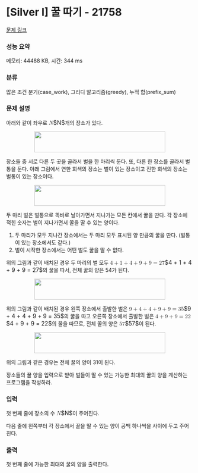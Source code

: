 # [Silver I] 꿀 따기 - 21758 

[문제 링크](https://www.acmicpc.net/problem/21758) 

### 성능 요약

메모리: 44488 KB, 시간: 344 ms

### 분류

많은 조건 분기(case_work), 그리디 알고리즘(greedy), 누적 합(prefix_sum)

### 문제 설명

<p>아래와 같이 좌우로 <mjx-container class="MathJax" jax="CHTML" style="font-size: 109%; position: relative;"><mjx-math class="MJX-TEX" aria-hidden="true"><mjx-mi class="mjx-i"><mjx-c class="mjx-c1D441 TEX-I"></mjx-c></mjx-mi></mjx-math><mjx-assistive-mml unselectable="on" display="inline"><math xmlns="http://www.w3.org/1998/Math/MathML"><mi>N</mi></math></mjx-assistive-mml><span aria-hidden="true" class="no-mathjax mjx-copytext">$N$</span></mjx-container>개의 장소가 있다.</p>

<p style="text-align: center;"><img alt="" src="https://upload.acmicpc.net/7eac9e04-f000-482d-9ad5-05cc2363df05/-/preview/" style="width: 353px; height: 56px;"></p>

<p>장소들 중 서로 다른 두 곳을 골라서 벌을 한 마리씩 둔다. 또, 다른 한 장소를 골라서 벌통을 둔다. 아래 그림에서 연한 회색의 장소는 벌이 있는 장소이고 진한 회색의 장소는 벌통이 있는 장소이다.</p>

<p style="text-align: center;"><img alt="" src="" style="width: 353px; height: 56px;"></p>

<p>두 마리 벌은 벌통으로 똑바로 날아가면서 지나가는 모든 칸에서 꿀을 딴다. 각 장소에 적힌 숫자는 벌이 지나가면서 꿀을 딸 수 있는 양이다.</p>

<ol>
	<li>두 마리가 모두 지나간 장소에서는 두 마리 모두 표시된 양 만큼의 꿀을 딴다. (벌통이 있는 장소에서도 같다.)</li>
	<li>벌이 시작한 장소에서는 어떤 벌도 꿀을 딸 수 없다.</li>
</ol>

<p>위의 그림과 같이 배치된 경우 두 마리의 벌 모두 <mjx-container class="MathJax" jax="CHTML" style="font-size: 109%; position: relative;"><mjx-math class="MJX-TEX" aria-hidden="true"><mjx-mn class="mjx-n"><mjx-c class="mjx-c34"></mjx-c></mjx-mn><mjx-mo class="mjx-n" space="3"><mjx-c class="mjx-c2B"></mjx-c></mjx-mo><mjx-mn class="mjx-n" space="3"><mjx-c class="mjx-c31"></mjx-c></mjx-mn><mjx-mo class="mjx-n" space="3"><mjx-c class="mjx-c2B"></mjx-c></mjx-mo><mjx-mn class="mjx-n" space="3"><mjx-c class="mjx-c34"></mjx-c></mjx-mn><mjx-mo class="mjx-n" space="3"><mjx-c class="mjx-c2B"></mjx-c></mjx-mo><mjx-mn class="mjx-n" space="3"><mjx-c class="mjx-c39"></mjx-c></mjx-mn><mjx-mo class="mjx-n" space="3"><mjx-c class="mjx-c2B"></mjx-c></mjx-mo><mjx-mn class="mjx-n" space="3"><mjx-c class="mjx-c39"></mjx-c></mjx-mn><mjx-mo class="mjx-n" space="4"><mjx-c class="mjx-c3D"></mjx-c></mjx-mo><mjx-mn class="mjx-n" space="4"><mjx-c class="mjx-c32"></mjx-c><mjx-c class="mjx-c37"></mjx-c></mjx-mn></mjx-math><mjx-assistive-mml unselectable="on" display="inline"><math xmlns="http://www.w3.org/1998/Math/MathML"><mn>4</mn><mo>+</mo><mn>1</mn><mo>+</mo><mn>4</mn><mo>+</mo><mn>9</mn><mo>+</mo><mn>9</mn><mo>=</mo><mn>27</mn></math></mjx-assistive-mml><span aria-hidden="true" class="no-mathjax mjx-copytext">$4 + 1 + 4 + 9 + 9 = 27$</span></mjx-container>의 꿀을 따서, 전체 꿀의 양은 54가 된다.</p>

<p style="text-align: center;"><img alt="" src="" style="width: 353px; height: 56px;"></p>

<p>위의 그림과 같이 배치된 경우 왼쪽 장소에서 출발한 벌은 <mjx-container class="MathJax" jax="CHTML" style="font-size: 109%; position: relative;"><mjx-math class="MJX-TEX" aria-hidden="true"><mjx-mn class="mjx-n"><mjx-c class="mjx-c39"></mjx-c></mjx-mn><mjx-mo class="mjx-n" space="3"><mjx-c class="mjx-c2B"></mjx-c></mjx-mo><mjx-mn class="mjx-n" space="3"><mjx-c class="mjx-c34"></mjx-c></mjx-mn><mjx-mo class="mjx-n" space="3"><mjx-c class="mjx-c2B"></mjx-c></mjx-mo><mjx-mn class="mjx-n" space="3"><mjx-c class="mjx-c34"></mjx-c></mjx-mn><mjx-mo class="mjx-n" space="3"><mjx-c class="mjx-c2B"></mjx-c></mjx-mo><mjx-mn class="mjx-n" space="3"><mjx-c class="mjx-c39"></mjx-c></mjx-mn><mjx-mo class="mjx-n" space="3"><mjx-c class="mjx-c2B"></mjx-c></mjx-mo><mjx-mn class="mjx-n" space="3"><mjx-c class="mjx-c39"></mjx-c></mjx-mn><mjx-mo class="mjx-n" space="4"><mjx-c class="mjx-c3D"></mjx-c></mjx-mo><mjx-mn class="mjx-n" space="4"><mjx-c class="mjx-c33"></mjx-c><mjx-c class="mjx-c35"></mjx-c></mjx-mn></mjx-math><mjx-assistive-mml unselectable="on" display="inline"><math xmlns="http://www.w3.org/1998/Math/MathML"><mn>9</mn><mo>+</mo><mn>4</mn><mo>+</mo><mn>4</mn><mo>+</mo><mn>9</mn><mo>+</mo><mn>9</mn><mo>=</mo><mn>35</mn></math></mjx-assistive-mml><span aria-hidden="true" class="no-mathjax mjx-copytext">$9 + 4 + 4 + 9 + 9 = 35$</span></mjx-container>의 꿀을 따고 오른쪽 장소에서 출발한 벌은 <mjx-container class="MathJax" jax="CHTML" style="font-size: 109%; position: relative;"><mjx-math class="MJX-TEX" aria-hidden="true"><mjx-mn class="mjx-n"><mjx-c class="mjx-c34"></mjx-c></mjx-mn><mjx-mo class="mjx-n" space="3"><mjx-c class="mjx-c2B"></mjx-c></mjx-mo><mjx-mn class="mjx-n" space="3"><mjx-c class="mjx-c39"></mjx-c></mjx-mn><mjx-mo class="mjx-n" space="3"><mjx-c class="mjx-c2B"></mjx-c></mjx-mo><mjx-mn class="mjx-n" space="3"><mjx-c class="mjx-c39"></mjx-c></mjx-mn><mjx-mo class="mjx-n" space="4"><mjx-c class="mjx-c3D"></mjx-c></mjx-mo><mjx-mn class="mjx-n" space="4"><mjx-c class="mjx-c32"></mjx-c><mjx-c class="mjx-c32"></mjx-c></mjx-mn></mjx-math><mjx-assistive-mml unselectable="on" display="inline"><math xmlns="http://www.w3.org/1998/Math/MathML"><mn>4</mn><mo>+</mo><mn>9</mn><mo>+</mo><mn>9</mn><mo>=</mo><mn>22</mn></math></mjx-assistive-mml><span aria-hidden="true" class="no-mathjax mjx-copytext">$4 + 9 + 9 = 22$</span></mjx-container>의 꿀을 따므로, 전체 꿀의 양은 <mjx-container class="MathJax" jax="CHTML" style="font-size: 109%; position: relative;"><mjx-math class="MJX-TEX" aria-hidden="true"><mjx-mn class="mjx-n"><mjx-c class="mjx-c35"></mjx-c><mjx-c class="mjx-c37"></mjx-c></mjx-mn></mjx-math><mjx-assistive-mml unselectable="on" display="inline"><math xmlns="http://www.w3.org/1998/Math/MathML"><mn>57</mn></math></mjx-assistive-mml><span aria-hidden="true" class="no-mathjax mjx-copytext">$57$</span></mjx-container>이 된다.</p>

<p style="text-align: center;"><img alt="" src="" style="width: 353px; height: 56px;"></p>

<p>위의 그림과 같은 경우는 전체 꿀의 양이 31이 된다.</p>

<p>장소들의 꿀 양을 입력으로 받아 벌들이 딸 수 있는 가능한 최대의 꿀의 양을 계산하는 프로그램을 작성하라.</p>

### 입력 

 <p>첫 번째 줄에 장소의 수 <mjx-container class="MathJax" jax="CHTML" style="font-size: 109%; position: relative;"><mjx-math class="MJX-TEX" aria-hidden="true"><mjx-mi class="mjx-i"><mjx-c class="mjx-c1D441 TEX-I"></mjx-c></mjx-mi></mjx-math><mjx-assistive-mml unselectable="on" display="inline"><math xmlns="http://www.w3.org/1998/Math/MathML"><mi>N</mi></math></mjx-assistive-mml><span aria-hidden="true" class="no-mathjax mjx-copytext">$N$</span></mjx-container>이 주어진다.</p>

<p>다음 줄에 왼쪽부터 각 장소에서 꿀을 딸 수 있는 양이 공백 하나씩을 사이에 두고 주어진다.</p>

### 출력 

 <p>첫 번째 줄에 가능한 최대의 꿀의 양을 출력한다.</p>

